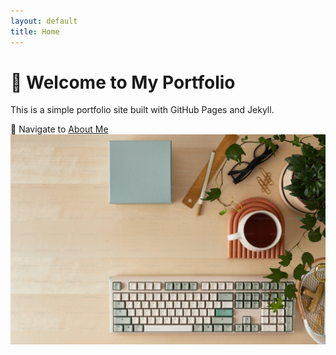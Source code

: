 ```yaml
---
layout: default
title: Home
---
```


# 👋 Welcome to My Portfolio

This is a simple portfolio site built with GitHub Pages and Jekyll.

🧭 Navigate to [About Me](about.md)
![Hero Image](/assets/images/hero.jpg)
